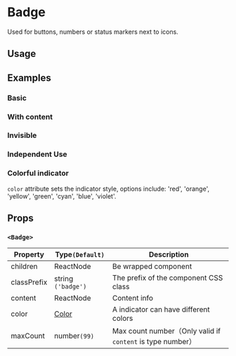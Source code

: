 # Badge

Used for buttons, numbers or status markers next to icons.

## Usage

<!--{include:<import-guide>}-->

## Examples

### Basic

<!--{include:`basic.md`}-->

### With content

<!--{include:`content.md`}-->

### Invisible

<!--{include:`invisible.md`}-->

### Independent Use

<!--{include:`independent.md`}-->

### Colorful indicator

`color` attribute sets the indicator style, options include: 'red', 'orange', 'yellow', 'green', 'cyan', 'blue', 'violet'.

<!--{include:`color.md`}-->

## Props

### `<Badge>`

| Property    | Type`(Default)`              | Description                                                |
| ----------- | ---------------------------- | ---------------------------------------------------------- |
| children    | ReactNode                    | Be wrapped component                                       |
| classPrefix | string `('badge')`           | The prefix of the component CSS class                      |
| content     | ReactNode                    | Content info                                               |
| color       | [Color](#code-ts-color-code) | A indicator can have different colors                      |
| maxCount    | number`(99)`                 | Max count number（Only valid if `content` is type number） |

<!--{include:(_common/types/color.md)}-->
